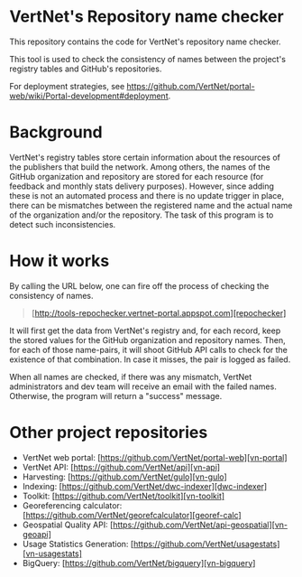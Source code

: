 # VertNet's Repository name checker

This repository contains the code for VertNet's repository name checker.

This tool is used to check the consistency of names between the project's registry tables and GitHub's repositories.

For deployment strategies, see https://github.com/VertNet/portal-web/wiki/Portal-development#deployment.

# Background

VertNet's registry tables store certain information about the resources of the publishers that build the network. Among others, the names of the GitHub organization and repository are stored for each resource (for feedback and monthly stats delivery purposes). However, since adding these is not an automated process and there is no update trigger in place, there can be mismatches between the registered name and the actual name of the organization and/or the repository. The task of this program is to detect such inconsistencies.

# How it works

By calling the URL below, one can fire off the process of checking the consistency of names.

> [http://tools-repochecker.vertnet-portal.appspot.com][repochecker]

It will first get the data from VertNet's registry and, for each record, keep the stored values for the GitHub organization and repository names. Then, for each of those name-pairs, it will shoot GitHub API calls to check for the existence of that combination. In case it misses, the pair is logged as failed.

When all names are checked, if there was any mismatch, VertNet administrators and dev team will receive an email with the failed names. Otherwise, the program will return a "success" message.

# Other project repositories

* VertNet web portal: [https://github.com/VertNet/portal-web][vn-portal]
* VertNet API: [https://github.com/VertNet/api][vn-api]
* Harvesting: [https://github.com/VertNet/gulo][vn-gulo]
* Indexing: [https://github.com/VertNet/dwc-indexer][dwc-indexer]
* Toolkit: [https://github.com/VertNet/toolkit][vn-toolkit]
* Georeferencing calculator: [https://github.com/VertNet/georefcalculator][georef-calc]
* Geospatial Quality API: [https://github.com/VertNet/api-geospatial][vn-geoapi]
* Usage Statistics Generation: [https://github.com/VertNet/usagestats][vn-usagestats]
* BigQuery: [https://github.com/VertNet/bigquery][vn-bigquery]

<!-- links -->
[vn-portal]: https://github.com/VertNet/portal-web
[vn-api]: https://github.com/VertNet/api
[vn-gulo]: https://github.com/VertNet/gulo
[dwc-indexer]: https://github.com/VertNet/dwc-indexer
[vn-toolkit]: https://github.com/VertNet/toolkit
[georef-calc]: https://github.com/VertNet/georefcalculator
[vn-geoapi]: https://github.com/VertNet/api-geospatial
[vn-usagestats]: https://github.com/VertNet/usagestats
[vn-bigquery]: https://github.com/VertNet/bigquery
[development]: https://github.com/VertNet/api/wiki/Development
[search-wiki]: https://github.com/VertNet/api/wiki/Search-API
[download-wiki]: https://github.com/VertNet/api/wiki/Download-API
[repochecker]: http://tools-repochecker.vertnet-portal.appspot.com
